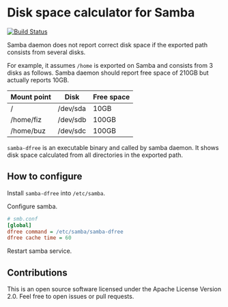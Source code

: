 Disk space calculator for Samba
===============================

[![Build Status](https://travis-ci.org/int128/samba-dfree.svg?branch=master)](https://travis-ci.org/int128/samba-dfree)

Samba daemon does not report correct disk space if the exported path consists from several disks.

For example, it assumes `/home` is exported on Samba and consists from 3 disks as follows.
Samba daemon should report free space of 210GB but actually reports 10GB.

Mount point | Disk     | Free space
------------|----------|-----------
/           | /dev/sda | 10GB
/home/fiz   | /dev/sdb | 100GB
/home/buz   | /dev/sdc | 100GB

`samba-dfree` is an executable binary and called by samba daemon.
It shows disk space calculated from all directories in the exported path.

How to configure
----------------

Install `samba-dfree` into `/etc/samba`.

Configure samba.

```ini
# smb.conf
[global]
dfree command = /etc/samba/samba-dfree
dfree cache time = 60
```

Restart samba service.

Contributions
-------------

This is an open source software licensed under the Apache License Version 2.0. Feel free to open issues or pull requests.
